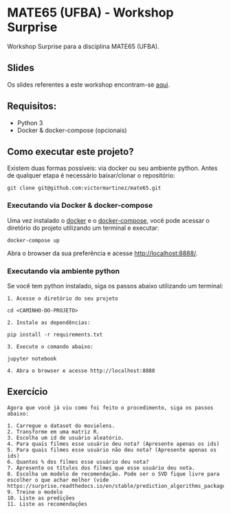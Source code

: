# MATE65 (UFBA) - Workshop Surprise
Workshop Surprise para a disciplina MATE65 (UFBA).

## Slides
Os slides referentes a este workshop encontram-se [aqui](https://docs.google.com/presentation/d/1YMb5dVsi5_QiRqh8K7M4Pde2YrqsGuTgUHxCDD56F44).

## Requisitos:
- Python 3
- Docker & docker-compose (opcionais)

## Como executar este projeto?
Existem duas formas possíveis: via docker ou seu ambiente python. Antes de qualquer etapa é necessário baixar/clonar o repositório:

```
git clone git@github.com:victormartinez/mate65.git
```

### Executando via Docker & docker-compose
Uma vez instalado o [docker](https://www.docker.com/get-started) e o [docker-compose](https://docs.docker.com/compose/install/), você pode acessar o diretório do projeto utilizando um terminal e executar:

```
docker-compose up
```

Abra o browser da sua preferência e acesse [http://localhost:8888/](http://localhost:8888/).


### Executando via ambiente python
Se você tem python instalado, siga os passos abaixo utilizando um terminal:

```
1. Acesse o diretório do seu projeto

cd <CAMINHO-DO-PROJETO>

2. Instale as dependências:

pip install -r requirements.txt

3. Execute o comando abaixo:

jupyter notebook

4. Abra o browser e acesse http://localhost:8888
```

## Exercício

```
Agora que você já viu como foi feito o procedimento, siga os passos abaixo:

1. Carregue o dataset do movielens.
2. Transforme em uma matriz R.
3. Escolha um id de usuário aleatório.
4. Para quais filmes esse usuário deu nota? (Apresente apenas os ids)
5. Para quais filmes esse usuário não deu nota? (Apresente apenas os ids)
6. Quantos % dos filmes esse usuário deu nota?
7. Apresente os títulos dos filmes que esse usuário deu nota.
8. Escolha um modelo de recomendação. Pode ser o SVD fique livre para escolher o que achar melhor (vide https://surprise.readthedocs.io/en/stable/prediction_algorithms_package.html)
9. Treine o modelo
10. Liste as predições
11. Liste as recomendações
```
